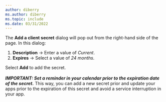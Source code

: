 ```yaml
---
author: diberry
ms.author: diberry
ms.topic: include
ms.date: 03/31/2022
---
```

The **Add a client secret** dialog will pop out from the right-hand side of the page.  In this dialog:

1. **Description** &rarr; Enter a value of *Current*.
1. **Expires** &rarr; Select a value of *24 months*.

Select **Add** to add the secret.<br>
<br>
***IMPORTANT: Set a reminder in your calendar prior to the expiration date of the secret.***  This way, you can add a new secret prior and update your apps prior to the expiration of this secret and avoid a service interruption in your app.